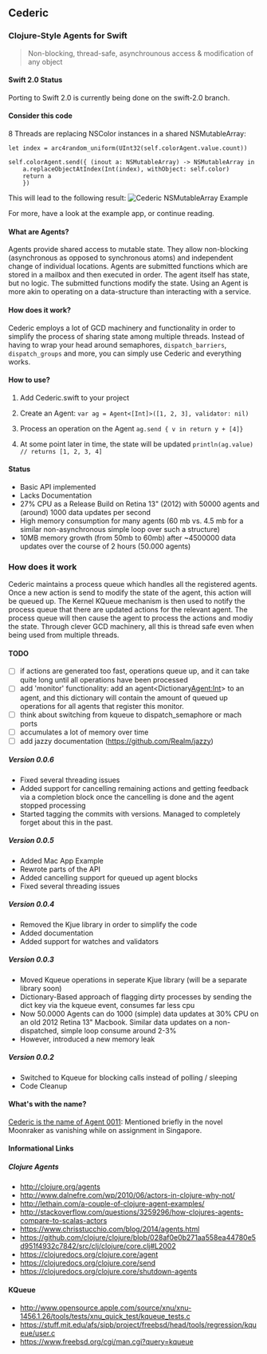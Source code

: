 ## Cederic
### Clojure-Style Agents for Swift

> Non-blocking, thread-safe, asynchrounous access & modification of any object

#### Swift 2.0 Status
Porting to Swift 2.0 is currently being done on the swift-2.0 branch.

#### Consider this code
8 Threads are replacing NSColor instances in a shared NSMutableArray:



```
let index = arc4random_uniform(UInt32(self.colorAgent.value.count))
            
self.colorAgent.send({ (inout a: NSMutableArray) -> NSMutableArray in
    a.replaceObjectAtIndex(Int(index), withObject: self.color)
    return a
    })
```

This will lead to the following result:
![Cederic NSMutableArray Example](cederic-nsmut.gif)

For more, have a look at the example app, or continue reading.

#### What are Agents?
Agents provide shared access to mutable state. They allow non-blocking (asynchronous as opposed to synchronous atoms) and independent change of individual locations. Agents are submitted functions which are stored in a mailbox and then executed in order. The agent itself has state, but no logic. The submitted functions modify the state. Using an Agent is more akin to operating on a data-structure than interacting with a service.

#### How does it work?
Cederic employs a lot of GCD machinery and functionality in order to simplify the process of sharing state among multiple threads. Instead of having to wrap your head around semaphores, `dispatch_barriers`, `dispatch_groups` and more, you can simply use Cederic and everything works.

#### How to use?
1. Add Cederic.swift to your project
2. Create an Agent:
`
var ag = Agent<[Int]>([1, 2, 3], validator: nil)
`
3. Process an operation on the Agent
`
ag.send { v in return y + [4]}
`

4. At some point later in time, the state will be updated
`
println(ag.value)
// returns [1, 2, 3, 4]
`

#### Status
- Basic API implemented
- Lacks Documentation
- 27% CPU as a Release Build on Retina 13" (2012) with 50000 agents and (around) 1000 data updates per second
- High memory consumption for many agents (60 mb vs. 4.5 mb for a similar non-asynchronous simple loop over such a structure)
- 10MB memory growth (from 50mb to 60mb) after ~4500000 data updates over the course of 2 hours (50.000 agents) 

### How does it work
Cederic maintains a process queue which handles all the registered agents.
Once a new action is send to modify the state of the agent, this action will be queued up.
The Kernel KQueue mechanism is then used to notify the process queue that there are updated
actions for the relevant agent. The process queue will then cause the agent to process the
actions and modiy the state. Through clever GCD machinery, all this is thread safe even when
being used from multiple threads.

#### TODO
- [ ] if actions are generated too fast, operations queue up, and it can take quite long until all operations have been processed
- [ ] add 'monitor' functionality: add an agent<Dictionary<Agent:Int>> to an agent, and this dictionary will contain the amount of queued up operations for all agents that register this monitor.
- [ ] think about switching from kqueue to dispatch_semaphore or mach ports
- [ ] accumulates a lot of memory over time
- [ ] add jazzy documentation (https://github.com/Realm/jazzy)

##### Version 0.0.6
- Fixed several threading issues
- Added support for cancelling remaining actions and getting feedback via a completion block once the cancelling is done and the agent stopped processing
- Started tagging the commits with versions. Managed to completely forget about this in the past.

##### Version 0.0.5
- Added Mac App Example
- Rewrote parts of the API
- Added cancelling support for queued up agent blocks
- Fixed several threading issues

##### Version 0.0.4
- Removed the Kjue library in order to simplify the code
- Added documentation
- Added support for watches and validators

##### Version 0.0.3
- Moved Kqueue operations in seperate Kjue library (will be a separate library soon)
- Dictionary-Based approach of flagging dirty processes by sending the dict key via the kqueue event, consumes far less cpu
- Now 50.0000 Agents can do 1000 (simple) data updates at 30% CPU on an old 2012 Retina 13" Macbook.
  Similar data updates on a non-dispatched, simple loop consume around 2-3%
- However, introduced a new memory leak

##### Version 0.0.2
- Switched to Kqueue for blocking calls instead of polling / sleeping
- Code Cleanup

#### What's with the name?
[Cederic is the name of Agent 0011](http://en.wikipedia.org/wiki/00_Agent): Mentioned briefly in the novel Moonraker as vanishing while on assignment in Singapore.


#### Informational Links

##### Clojure Agents
* http://clojure.org/agents
* http://www.dalnefre.com/wp/2010/06/actors-in-clojure-why-not/
* http://lethain.com/a-couple-of-clojure-agent-examples/
* http://stackoverflow.com/questions/3259296/how-clojures-agents-compare-to-scalas-actors
* https://www.chrisstucchio.com/blog/2014/agents.html
* https://github.com/clojure/clojure/blob/028af0e0b271aa558ea44780e5d951f4932c7842/src/clj/clojure/core.clj#L2002
* https://clojuredocs.org/clojure.core/agent
* https://clojuredocs.org/clojure.core/send
* https://clojuredocs.org/clojure.core/shutdown-agents

#### KQueue
* http://www.opensource.apple.com/source/xnu/xnu-1456.1.26/tools/tests/xnu_quick_test/kqueue_tests.c
* https://stuff.mit.edu/afs/sipb/project/freebsd/head/tools/regression/kqueue/user.c
* https://www.freebsd.org/cgi/man.cgi?query=kqueue
